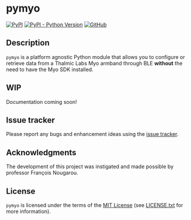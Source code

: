 pymyo
=====

[![PyPI](https://img.shields.io/pypi/v/pymyo)](https://pypi.org/project/pymyo/)
[![PyPI - Python Version](https://img.shields.io/pypi/pyversions/pymyo)](https://pypi.org/project/pymyo/)
[![GitHub](https://img.shields.io/github/license/Crimson-Crow/pymyo)]((https://github.com/Crimson-Crow/pymyo/blob/main/LICENSE.txt))

Description
-----------

`pymyo` is a platform agnostic Python module that allows you to configure or retrieve data from a Thalmic Labs Myo armband through BLE **without** the need to have the Myo SDK installed.

WIP
---
Documentation coming soon!

Issue tracker
-------------

Please report any bugs and enhancement ideas using the [issue tracker](https://github.com/Crimson-Crow/pymyo/issues).

Acknowledgments
-------

The development of this project was instigated and made possible by professor François Nougarou.

License
-------

`pymyo` is licensed under the terms of the [MIT License](https://opensource.org/licenses/MIT) (see [LICENSE.txt](https://github.com/Crimson-Crow/pymyo/blob/main/LICENSE.txt) for more information).
